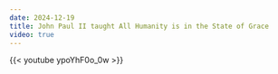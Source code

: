 ```yaml
---
date: 2024-12-19
title: John Paul II taught All Humanity is in the State of Grace
video: true
---
```



{{< youtube ypoYhF0o_0w >}}
